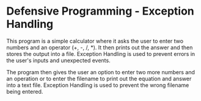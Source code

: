 
# Defensive Programming - Exception Handling

This program is a simple calculator where it asks the user to enter two numbers and an operator (+, -, /, *). It then prints out the answer and then stores the output into a file. Exception Handling is used to prevent errors in the user's inputs and unexpected events.

The program then gives the user an option to enter two more numbers and an operation or to enter the filename to print out the equation and answer into a text file. Exception Handling is used to prevent the wrong filename being entered.
